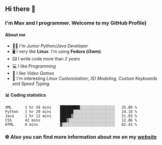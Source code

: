 ## Hi there 👋
### I'm Max and I programmer. Welcome to my GitHub Profile)

#### **About me**
- 👨‍💻 I'm _Junior Python/Java Developer_
- 🖥️ I very like **Linux**. I'm using **Fedora (i3wm)**.
- ⌨️ I write code more than _2 years_
- 💻 I like _Programming_
- 👾 I like _Video Games_
- 👀 I'm interesting _Linux Customization_, _3D Modeling_, _Custom Keyboards_ and _Speed Typing_.

#### 📊 **Coding statistics**
<!--START_SECTION:waka-->
```text
XML      1 hr 59 mins    █████████░░░░░░░░░░░░░░░░   35.89 % 
Python   1 hr 20 mins    ██████░░░░░░░░░░░░░░░░░░░   24.18 % 
Java     1 hr 12 mins    █████▒░░░░░░░░░░░░░░░░░░░   21.93 % 
CSS      42 mins         ███▒░░░░░░░░░░░░░░░░░░░░░   12.86 % 
HTML     8 mins          ▓░░░░░░░░░░░░░░░░░░░░░░░░   02.43 % 
```
<!--END_SECTION:waka-->

### 🌐 **Also you can find more information about me on my _[website](https://merive.herokuapp.com/)_**
